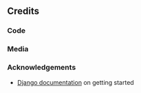 ## Credits

### Code

### Media

### Acknowledgements

- [Django documentation](https://docs.djangoproject.com/en/5.1/intro/tutorial01/) on getting started